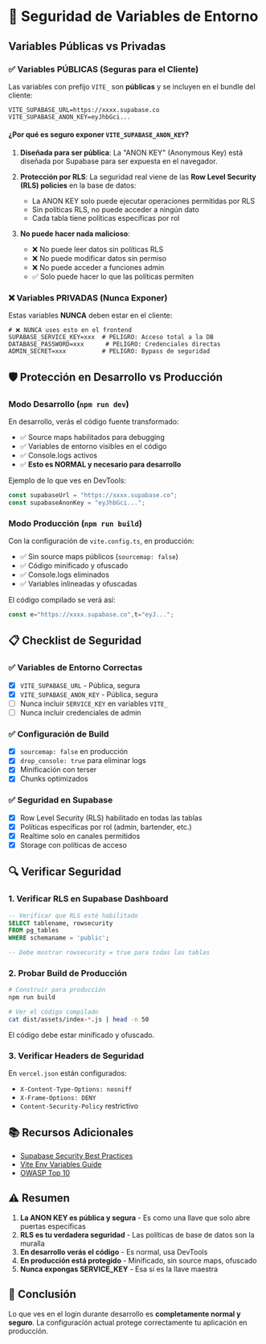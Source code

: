 # 🔐 Seguridad de Variables de Entorno

## Variables Públicas vs Privadas

### ✅ Variables PÚBLICAS (Seguras para el Cliente)

Las variables con prefijo `VITE_` son **públicas** y se incluyen en el bundle del cliente:

```env
VITE_SUPABASE_URL=https://xxxx.supabase.co
VITE_SUPABASE_ANON_KEY=eyJhbGci...
```

#### ¿Por qué es seguro exponer `VITE_SUPABASE_ANON_KEY`?

1. **Diseñada para ser pública**: La "ANON KEY" (Anonymous Key) está diseñada por Supabase para ser expuesta en el navegador.

2. **Protección por RLS**: La seguridad real viene de las **Row Level Security (RLS) policies** en la base de datos:
   - La ANON KEY solo puede ejecutar operaciones permitidas por RLS
   - Sin políticas RLS, no puede acceder a ningún dato
   - Cada tabla tiene políticas específicas por rol

3. **No puede hacer nada malicioso**:
   - ❌ No puede leer datos sin políticas RLS
   - ❌ No puede modificar datos sin permiso
   - ❌ No puede acceder a funciones admin
   - ✅ Solo puede hacer lo que las políticas permiten

### ❌ Variables PRIVADAS (Nunca Exponer)

Estas variables **NUNCA** deben estar en el cliente:

```env
# ❌ NUNCA uses esto en el frontend
SUPABASE_SERVICE_KEY=xxx  # PELIGRO: Acceso total a la DB
DATABASE_PASSWORD=xxx      # PELIGRO: Credenciales directas
ADMIN_SECRET=xxx          # PELIGRO: Bypass de seguridad
```

## 🛡️ Protección en Desarrollo vs Producción

### Modo Desarrollo (`npm run dev`)

En desarrollo, verás el código fuente transformado:
- ✅ Source maps habilitados para debugging
- ✅ Variables de entorno visibles en el código
- ✅ Console.logs activos
- ✅ **Esto es NORMAL y necesario para desarrollo**

Ejemplo de lo que ves en DevTools:
```javascript
const supabaseUrl = "https://xxxx.supabase.co";
const supabaseAnonKey = "eyJhbGci...";
```

### Modo Producción (`npm run build`)

Con la configuración de `vite.config.ts`, en producción:
- ✅ Sin source maps públicos (`sourcemap: false`)
- ✅ Código minificado y ofuscado
- ✅ Console.logs eliminados
- ✅ Variables inlineadas y ofuscadas

El código compilado se verá así:
```javascript
const e="https://xxxx.supabase.co",t="eyJ...";
```

## 📋 Checklist de Seguridad

### ✅ Variables de Entorno Correctas

- [x] `VITE_SUPABASE_URL` - Pública, segura
- [x] `VITE_SUPABASE_ANON_KEY` - Pública, segura
- [ ] Nunca incluir `SERVICE_KEY` en variables `VITE_`
- [ ] Nunca incluir credenciales de admin

### ✅ Configuración de Build

- [x] `sourcemap: false` en producción
- [x] `drop_console: true` para eliminar logs
- [x] Minificación con terser
- [x] Chunks optimizados

### ✅ Seguridad en Supabase

- [x] Row Level Security (RLS) habilitado en todas las tablas
- [x] Políticas específicas por rol (admin, bartender, etc.)
- [x] Realtime solo en canales permitidos
- [x] Storage con políticas de acceso

## 🔍 Verificar Seguridad

### 1. Verificar RLS en Supabase Dashboard

```sql
-- Verificar que RLS esté habilitado
SELECT tablename, rowsecurity 
FROM pg_tables 
WHERE schemaname = 'public';

-- Debe mostrar rowsecurity = true para todas las tablas
```

### 2. Probar Build de Producción

```bash
# Construir para producción
npm run build

# Ver el código compilado
cat dist/assets/index-*.js | head -n 50
```

El código debe estar minificado y ofuscado.

### 3. Verificar Headers de Seguridad

En `vercel.json` están configurados:
- `X-Content-Type-Options: nosniff`
- `X-Frame-Options: DENY`
- `Content-Security-Policy` restrictivo

## 📚 Recursos Adicionales

- [Supabase Security Best Practices](https://supabase.com/docs/guides/auth/row-level-security)
- [Vite Env Variables Guide](https://vitejs.dev/guide/env-and-mode.html)
- [OWASP Top 10](https://owasp.org/www-project-top-ten/)

## ⚠️ Resumen

1. **La ANON KEY es pública y segura** - Es como una llave que solo abre puertas específicas
2. **RLS es tu verdadera seguridad** - Las políticas de base de datos son la muralla
3. **En desarrollo verás el código** - Es normal, usa DevTools
4. **En producción está protegido** - Minificado, sin source maps, ofuscado
5. **Nunca expongas SERVICE_KEY** - Esa sí es la llave maestra

## 🎯 Conclusión

Lo que ves en el login durante desarrollo es **completamente normal y seguro**. La configuración actual protege correctamente tu aplicación en producción.

